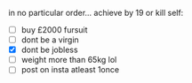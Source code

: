 in no particular order...
achieve by 19 or kill self:

 - [ ] buy £2000 fursuit
 - [ ] dont be a virgin
 - [x] dont be jobless
 - [ ] weight more than 65kg lol
 - [ ] post on insta atleast 1once